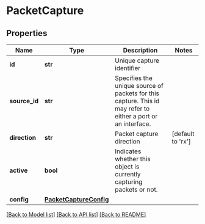 # PacketCapture

## Properties
Name | Type | Description | Notes
------------ | ------------- | ------------- | -------------
**id** | **str** | Unique capture identifier | 
**source_id** | **str** | Specifies the unique source of packets for this capture. This id may refer to either a port or an interface.  | 
**direction** | **str** | Packet capture direction | [default to 'rx']
**active** | **bool** | Indicates whether this object is currently capturing packets or not.  | 
**config** | [**PacketCaptureConfig**](PacketCaptureConfig.md) |  | 

[[Back to Model list]](../README.md#documentation-for-models) [[Back to API list]](../README.md#documentation-for-api-endpoints) [[Back to README]](../README.md)


